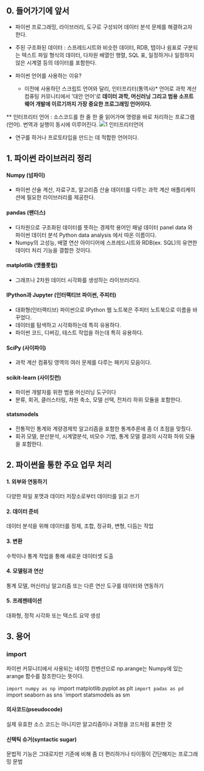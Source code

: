 ## 0. 들어가기에 앞서 
 - 파이썬 프로그래밍, 라이브러리, 도구로 구성되어 데이터 분석 문제를 해결하고자 한다.
 - 주된 구조화된 데이터 : 스프레드시트와 비슷한 데이터, RDB, 탭이나 쉼표로 구분되는 텍스트 파일 형식의 데이터, 다차원 배열인 행렬, SQL 표, 일정하거나 일정하지 않은 시계열 등의 데이터를 포함한다.

 - 파이썬 언어를 사용하는 이유?
   - 이전에 사용하던 스크립트 언어와 달리, 인터프리터(통역사)* 언어로 과학 계산 컴퓨팅 커뮤니티에서 '대안 언어'로 **데이터 과학, 머신러닝 그리고 범용 소프트웨어 개발에 이르기까지 가장 중요한 프로그래밍 언어이다.** 

** 인터프리터 언어 : 소스코드를 한 줄 한 줄 읽어가며 명령을 바로 처리하는 프로그램(언어). 번역과 실행이 동시에 이루어진다.
 ![1  인터프리터언어](https://user-images.githubusercontent.com/108747026/177440451-7e8406fb-bdd5-4089-a6b4-cc4fd34ec060.png)

  - 연구를 하거나 프로토타입을 만드는 데 적합한 언어이다. 


## 1. 파이썬 라이브러리 정리

#### Numpy (넘파이)
 - 파이썬 산술 계산, 자료구조, 알고리즘 산술 데이터를 다루는 과학 계산 애플리케이션에 필요한 라이브러리를 제공한다. 


#### pandas (팬더스)
 - 다차원으로 구조화된 데이터를 뜻하는 경제학 용어인 패널 데이터 panel data 와 파이썬 데이터 분석 Python data analysis 에서 따온 이름이다. 
 - Numpy의 고성능, 배열 연산 아이디어에 스프레드시트와 RDB(ex. SQL)의 유연한 데이터 처리 기능을 결합한 것이다. 


#### matplotlib (맷플롯립)
 - 그래프나 2차원 데이터 시각화를 생성하는 라이브러리다.


#### IPython과 Jupyter (인터랙티브 파이썬, 주피터)
-  대화형(인터랙티브) 파이썬으로 IPython 웹 노트북은 주피터 노트북으로 이름을 바꾸었다. 
-  데이터를 탐색하고 시각화하는데 특히 유용하다. 
-  파이썬 코드, 디버깅, 테스트 작업을 하는데 특히 유용하다.


#### SciPy (사이파이)
 - 과학 계산 컴퓨팅 영역의 여러 문제를 다루는 패키지 모음이다.  


#### scikit-learn (사이킷런)
 - 파이썬 개발자를 위한 범용 머신러닝 도구이다
 - 분류, 회귀, 클러스터링, 차원 축소, 모델 선택, 전처리 하위 모듈을 포함한다. 

#### statsmodels
 - 전통적인 통계와 계량경제학 알고리즘을 포함한 통계추론에 좀 더 초점을 맞췄다. 
 - 회귀 모델, 분산분석, 시계열분석, 비모수 기법, 통계 모델 결과의 시각화 하위 모듈을 포함한다.


## 2. 파이썬을 통한 주요 업무 처리 

#### 1. 외부와 연동하기
 다양한 파일 포맷과 데이터 저장소로부터 데이터를 읽고 쓰기
 
#### 2. 데이터 준비
 데이터 분석을 위해 데이터를 정제, 조합, 정규화, 변형, 다듬는 작업
 
#### 3. 변환
 수학이나 통계 작업을 통해 새로운 데이터셋 도출 
 
#### 4. 모델링과 연산
 통계 모델, 머신러닝 알고리즘 또는 다른 연산 도구를 데이터와 연동하기

#### 5. 프레젠테이션
 대화형, 정적 시각화 또는 텍스트 요약 생성


## 3. 용어

### import
 파이썬 커뮤니티에서 사용되는 네이밍 컨벤션으로 np.arange는 Numpy에 있는 arange 함수를 참조한다는 뜻이다. 

 `import numpy as np
 `import matplotlib.pyplot as plt
 `import padas as pd
 `import seaborn as sns
 `import statsmodels as sm

#### 의사코드(pseudocode)
 실제 유효한 소스 코드는 아니지만 알고리즘이나 과정을 코드처럼 표현한 것
 
#### 신택틱 슈거(syntactic sugar)
 문법적 기능은 그대로지만 기존에 비해 좀 더 편리하거나 타이핑이 간단해지는 프로그래밍 문법 
